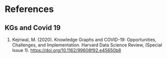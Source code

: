 # References

## KGs and Covid 19

1. Kejriwal, M. (2020). Knowledge Graphs and COVID-19: Opportunities, Challenges, and Implementation. Harvard Data Science Review, (Special Issue 1). https://doi.org/10.1162/99608f92.e45650b8
